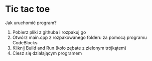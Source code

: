 # Tic tac toe

Jak uruchomić program?

1. Pobierz pliki z githuba i rozpakuj go
2. Otwórz main.cpp z rozpakowanego folderu za pomocą programu CodeBlocks
3. Kliknij Build and Run (koło zębate z zielonym trójkątem)
4. Ciesz się działającym programem

